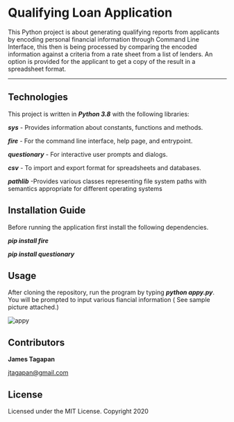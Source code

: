 # Qualifying Loan Application

This Python project is about generating qualifying reports from applicants by encoding personal financial information through Command Line Interface, this then is being processed by comparing the encoded information against a criteria from a rate sheet from a list of lenders. An option is provided for the applicant to get a copy of the result in a spreadsheet format.
____
## Technologies
This project is written in ***Python 3.8*** with the following libraries:

***sys*** -  Provides information about constants, functions and methods.

***fire*** - For the command line interface, help page, and entrypoint.

***questionary*** - For interactive user prompts and dialogs.

***csv*** - To import and export format for spreadsheets and databases.

***pathlib*** -Provides various classes representing file system paths 
               with semantics appropriate for different operating systems


## Installation Guide
Before running the application first install the following dependencies.

  ***pip install fire***
  
  ***pip install questionary***

## Usage
After cloning the repository, run the program by typing ***python appy.py***. 
You will be prompted to input various fiancial information ( See sample picture attached.)

![appy](https://user-images.githubusercontent.com/93211640/149646920-fe62ac23-c46c-40e0-b662-686329e8cf07.jpeg)

## Contributors
**James Tagapan**

jtagapan@gmail.com

## License
Licensed under the MIT License. Copyright 2020
